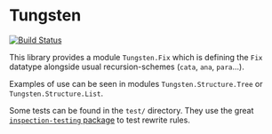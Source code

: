 # Tungsten
[![Build Status](https://travis-ci.com/nobrakal/tungsten.svg?branch=master)](https://travis-ci.com/nobrakal/tungsten)

This library provides a module `Tungsten.Fix` which is defining the `Fix` datatype alongside usual recursion-schemes (`cata`, `ana`, `para`...).

Examples of use can be seen in modules `Tungsten.Structure.Tree` or `Tungsten.Structure.List`.

Some tests can be found in the `test/` directory. They use the great [`inspection-testing` package](http://hackage.haskell.org/package/inspection-testing) to test rewrite rules.
